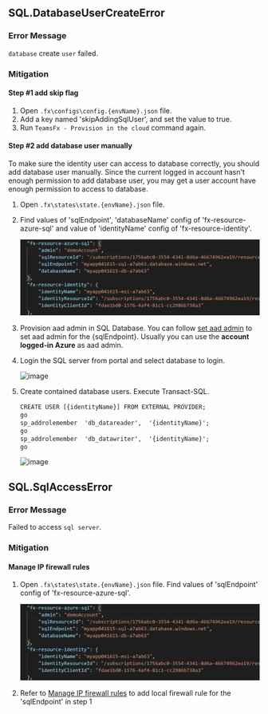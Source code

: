 ## SQL.DatabaseUserCreateError

### Error Message

`database` create `user` failed. 

### Mitigation

#### Step #1 add skip flag
1. Open `.fx\configs\config.{envName}.json` file.
1. Add a key named 'skipAddingSqlUser', and set the value to true.
1. Run `TeamsFx - Provision in the cloud` command again.

#### Step #2 add database user manually

To make sure the identity user can access to database correctly, you should add database user manually.
Since the current logged in account hasn't enough permission to add database user, you may get a user account have enough permission to access to database. 
1.  Open `.fx\states\state.{envName}.json` file.
1. Find values of 'sqlEndpoint', 'databaseName' config of 'fx-resource-azure-sql' and value of 'identityName' config of 'fx-resource-identity'.

      ![image](../images/fx-core/sql/config.png)

1. Provision aad admin in SQL Database. You can follow [set aad admin](https://docs.microsoft.com/en-us/azure/azure-sql/database/authentication-aad-configure?tabs=azure-powershell#provision-azure-ad-admin-sql-database) to set aad admin for the {sqlEndpoint}. Usually you can use the **account logged-in Azure** as aad admin.

1. Login the SQL server from portal and select database to login.

      ![image](../images/fx-core/sql/login-db.png)

1. Create contained database users. Execute Transact-SQL. 

   ```
   CREATE USER [{identityName}] FROM EXTERNAL PROVIDER;
   go
   sp_addrolemember  'db_datareader',  '{identityName}';
   go
   sp_addrolemember  'db_datawriter',  '{identityName}';
   go
   ```

      ![image](../images/fx-core/sql/add-database-user.png)

## SQL.SqlAccessError

### Error Message

Failed to access `sql server`.

### Mitigation

#### Manage IP firewall rules
1. Open `.fx\states\state.{envName}.json` file. Find values of 'sqlEndpoint' config of 'fx-resource-azure-sql'.

      ![image](../images/fx-core/sql/config.png)

1. Refer to [ Manage IP firewall rules](https://docs.microsoft.com/en-us/azure/azure-sql/database/firewall-configure#from-the-database-overview-page) to add local firewall rule for the 'sqlEndpoint' in step 1